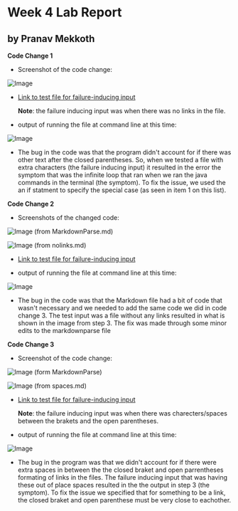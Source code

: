# Week 4 Lab Report 
## by Pranav Mekkoth

**Code Change 1**

* Screenshot of the code change:

![Image](https://user-images.githubusercontent.com/97641097/151302386-30e2f546-0172-4150-9ccc-6bfa9aebaffc.png)

* [Link to test file for failure-inducing input](https://github.com/pranavMekkoth1/markdown-parse/blob/main/links_with_extra_chars.md)

  **Note**: the failure inducing input was when there was no links in the file.

* output of running the file at command line at this time:

![Image](https://user-images.githubusercontent.com/97641097/151314429-b202b182-e7fe-4d89-83f1-4c80711552b2.png)

*  The bug in the code was that the program didn't account for if there was other text after the closed parentheses. So, when we tested a file with extra characters (the failure inducing input) it resulted in the error the symptom that was the infinite loop that ran when we ran the java commands in the terminal (the symptom). To fix the issue, we used the an if statment to specify the special case (as seen in item 1 on this list).



**Code Change 2**

*  Screenshots of the changed code:

![Image](https://user-images.githubusercontent.com/97641097/151315359-b7bf0671-5cc2-4506-8815-5ecd7d0dbcb1.png) (from MarkdownParse.md)

![Image](https://user-images.githubusercontent.com/97641097/151312525-dc75a7ea-e4d3-44b9-9189-8ee045d877d9.png) (from nolinks.md)

* [Link to test file for failure-inducing input](https://github.com/pranavMekkoth1/markdown-parse/blob/main/nolinks.md)

* output of running the file at command line at this time:

![Image](https://user-images.githubusercontent.com/97641097/151304327-3c55daae-4641-4285-abea-2ee2deb7e392.png)

* The bug in the code was that the Markdown file had a bit of code that wasn't necessary and we needed to add the same code we did in code change 3. The test input was a file without any links resulted in what is shown in the image from step 3. The fix was made through some minor edits to the markdownparse file



**Code Change 3**

* Screenshot of the code change:

![Image](https://user-images.githubusercontent.com/97641097/151305788-d5b371c8-e731-4786-874d-f7ef42388e05.png) (form MarkdownParse)

![Image](https://user-images.githubusercontent.com/97641097/151313113-6597c9f5-b72d-44cf-a0e8-6d057f1a583b.png) (from spaces.md)

* [Link to test file for failure-inducing input](https://github.com/pranavMekkoth1/markdown-parse/blob/main/spaces.md)

  **Note**: the failure inducing input was when there was charecters/spaces between the brakets and the open parentheses.
 
* output of running the file at command line at this time:

![Image](https://user-images.githubusercontent.com/97641097/151311880-875d48a4-3e49-42e3-8b77-89e5a73e8d1c.png)

*  The bug in the program was that we didn't account for if there were extra spaces in between the the closed braket and open parrentheses formating of links in the files. The failure inducing input that was having these out of place spaces resulted in the the output in step 3 (the symptom). To fix the issue we specified that for something to be a link, the closed braket and open parenthese must be very close to eachother.

